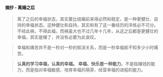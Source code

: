 #### 摘抄 - 离婚之后
>离了之后的幸福状态，其实要比结婚前来得必然和稳定，是一种更健壮、自持的幸福状态。这种健壮和自持，其实和有了这一番经历的淬炼必不可分。不经此祸，不得此福，而祸虽大也不过几年十几年，从这之后都是更健壮的幸福，其实是赚了，并没有必要为此哀叹。

>幸福和痛苦并不是一秒对一秒的抵消关系，而是一秒幸福抵不知多少小时痛苦。

>**认真的学习幸福，认真的幸福。**
>**幸福、快乐是一种能力**。不是指赚钱的能力，而是指对幸福敏感、培育幸福的萌芽、经营幸福的进程的能力。